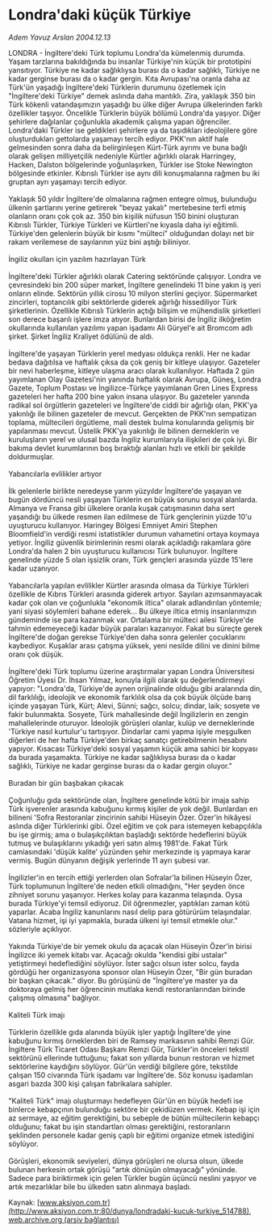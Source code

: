 # Londra'daki küçük Türkiye

*Adem Yavuz Arslan 2004.12.13*

<div class="pNewsDetailMainContent" itemprop="articleBody">
 LONDRA - İngiltere'deki Türk toplumu Londra'da kümelenmiş durumda. Yaşam tarzlarına bakıldığında bu insanlar Türkiye'nin küçük bir prototipini yansıtıyor. Türkiye ne kadar sağlıklıysa burası da o kadar sağlıklı, Türkiye ne kadar gerginse burası da o kadar gergin. Kıta Avrupası'na oranla daha az Türk'ün yaşadığı İngiltere'deki Türklerin durumunu özetlemek için "İngiltere'deki Türkiye" demek aslında daha mantıklı. Zira, yaklaşık 350 bin Türk kökenli vatandaşımızın yaşadığı bu ülke diğer Avrupa ülkelerinden farklı özellikler taşıyor. Öncelikle Türklerin büyük bölümü Londra'da yaşıyor. Diğer şehirlere dağılanlar çoğunlukla akademik çalışma yapan öğrenciler. Londra'daki Türkler ise geldikleri şehirlere ya da taşıdıkları ideolojilere göre oluşturdukları gettolarda yaşamayı tercih ediyor. PKK'nın aktif hale gelmesinden sonra daha da belirginleşen Kürt-Türk ayrımı ve buna bağlı olarak gelişen milliyetçilik nedeniyle Kürtler ağırlıklı olarak Harringey, Hacken, Dalston bölgelerinde yoğunlaşırken, Türkler ise Stoke Newington bölgesinde etkinler. Kıbrıslı Türkler ise aynı dili konuşmalarına rağmen bu iki gruptan ayrı yaşamayı tercih ediyor.
 <br/>
 <br/>
 Yaklaşık 50 yıldır İngiltere'de olmalarına rağmen entegre olmuş, bulunduğu ülkenin şartlarını yerine getirerek "beyaz yakalı" mertebesine terfi etmiş olanların oranı çok çok az. 350 bin kişilik nüfusun 150 binini oluşturan Kıbrıslı Türkler, Türkiye Türkleri ve Kürtleri'ne kıyasla daha iyi eğitimli. Türkiye'den gelenlerin büyük bir kısmı "mülteci" olduğundan dolayı net bir rakam verilemese de sayılarının yüz bini aştığı biliniyor.
 <br/>
 <br/>
 İngiliz okulları için yazılım hazırlayan Türk
 <br/>
 <br/>
 İngiltere'deki Türkler ağırlıklı olarak Catering sektöründe çalışıyor. Londra ve çevresindeki bin 200 süper market, İngiltere genelindeki 11 bine yakın iş yeri onların elinde. Sektörün yıllık cirosu 10 milyon sterlini geçiyor. Süpermarket zincirleri, toptancılık gibi sektörlerde giderek ağırlığı hissediliyor Türk şirketlerinin. Özellikle Kıbrıslı Türklerin açtığı bilişim ve mühendislik şirketleri son derece başarılı işlere imza atıyor. Bunlardan birisi de İngiliz ilköğretim okullarında kullanılan yazılımı yapan işadamı Ali Güryel'e ait Bromcom adlı şirket. Şirket İngiliz Kraliyet ödülünü de aldı.
 <br/>
 <br/>
 İngiltere'de yaşayan Türklerin yerel medyası oldukça renkli. Her ne kadar bedava dağıtılsa ve haftalık çıksa da çok geniş bir kitleye ulaşıyor. Gazeteler bir nevi haberleşme, kitleye ulaşma aracı olarak kullanılıyor. Haftada 2 gün yayımlanan Olay Gazetesi'nin yanında haftalık olarak Avrupa, Güneş, Londra Gazete, Toplum Postası ve İngilizce-Türkçe yayımlanan Gren Lines  Express gazeteleri her hafta 200 bine yakın insana ulaşıyor. Bu gazeteler yanında radikal sol örgütlerin gazeteleri ve İngiltere'de ciddi bir ağırlığı olan, PKK'ya yakınlığı ile bilinen gazeteler de mevcut. Gerçekten de PKK'nın sempatizan toplama, mültecileri örgütleme, mali destek bulma konularında gelişmiş bir yapılanması mevcut. Üstelik PKK'ya yakınlığı ile bilinen derneklerin ve kuruluşların yerel ve ulusal bazda İngiliz kurumlarıyla ilişkileri de çok iyi. Bir bakıma devlet kurumlarının boş bıraktığı alanları hızlı ve etkili bir şekilde doldurmuşlar.
 <br/>
 <br/>
 Yabancılarla evlilikler artıyor
 <br/>
 <br/>
 İlk gelenlerle birlikte neredeyse yarım yüzyıldır İngiltere'de yaşayan ve bugün dördüncü nesli yaşayan Türklerin en büyük sorunu sosyal alanlarda. Almanya ve Fransa gibi ülkelere oranla kuşak çatışmasının daha sert yaşandığı bu ülkede resmen ilan edilmese de Türk gençlerinin yüzde 10'u uyuşturucu kullanıyor. Haringey Bölgesi Emniyet Amiri Stephen Bloomfield'in verdiği resmi istatistikler durumun vahametini ortaya koymaya yetiyor. İngiliz güvenlik birimlerinin resmi olarak açıkladığı rakamlara göre Londra'da halen 2 bin uyuşturucu kullanıcısı Türk bulunuyor. İngiltere genelinde yüzde 5 olan işsizlik oranı, Türk gençleri arasında yüzde 15'lere kadar uzanıyor.
 <br/>
 <br/>
 Yabancılarla yapılan evlilikler Kürtler arasında olmasa da Türkiye Türkleri özellikle de Kıbrıs Türkleri arasında giderek artıyor. Sayıları azımsanmayacak kadar çok olan ve çoğunlukla "ekonomik iltica" olarak adlandırılan yöntemle; yani siyasi söylemleri bahane ederek... Bu ülkeye iltica etmiş insanlarımızın gündeminde ise para kazanmak var. Ortalama bir mülteci ailesi Türkiye'de tahmin edemeyeceği kadar büyük paraları kazanıyor. Fakat bu süreçte gerek İngiltere'de doğan gerekse Türkiye'den daha sonra gelenler çocuklarını kaybediyor. Kuşaklar arası çatışma yüksek, yeni nesilde dilini ve dinini bilme oranı çok düşük.
 <br/>
 <br/>
 İngiltere'deki Türk toplumu üzerine araştırmalar yapan Londra Üniversitesi Öğretim Üyesi Dr. İhsan Yılmaz, konuyla ilgili olarak şu değerlendirmeyi yapıyor: "Londra'da, Türkiye'de aynen orijinalinde olduğu gibi aralarında din, dil farklılığı, ideolojik ve ekonomik farklılık olsa da çok büyük ölçüde barış içinde yaşayan Türk, Kürt; Alevi, Sünni; sağcı, solcu; dindar, laik; sosyete ve fakir bulunmakta. Sosyete, Türk mahallesinde değil İngilizlerin en zengin mahallelerinde oturuyor. İdeolojik görüşleri olanlar, kulüp ve derneklerinde 'Türkiye nasıl kurtulur'u tartışıyor. Dindarlar cami yapma işiyle meşgulken diğerleri de her hafta Türkiye'den birkaç sanatçı getirebilmenin hesabını yapıyor. Kısacası Türkiye'deki sosyal yaşamın küçük ama sahici bir kopyası da burada yaşamakta. Türkiye ne kadar sağlıklıysa burası da o kadar sağlıklı, Türkiye ne kadar gerginse burası da o kadar gergin oluyor."
 <br/>
 <br/>
 Buradan bir gün başbakan çıkacak
 <br/>
 <br/>
 Çoğunluğu gıda sektöründe olan, İngiltere genelinde kötü bir imaja sahip Türk işverenler arasında kabuğunu kırmış kişiler de yok değil. Bunlardan en bilineni 'Sofra Restoranlar zincirinin sahibi Hüseyin Özer. Özer'in hikâyesi aslında diğer Türklerinki gibi. Özel eğitim ve çok para istemeyen kebapçılıkla bu işe girmiş; ama o bulaşıkçılıktan başladığı sektörde hedeflerini büyük tutmuş ve bulaşıklarını yıkadığı yeri satın almış 1981'de. Fakat Türk camiasındaki 'düşük kalite' yüzünden şehir merkezinde iş yapmaya karar vermiş. Bugün dünyanın değişik yerlerinde 11 ayrı şubesi var.
 <br/>
 <br/>
 İngilizler'in en tercih ettiği yerlerden olan Sofralar'la bilinen Hüseyin Özer, Türk toplumunun İngiltere'de neden etkili olmadığını, "Her şeyden önce zihniyet sorunu yaşanıyor. Herkes kolay para kazanma telaşında. Oysa burada Türkiye'yi temsil ediyoruz. Dil öğrenmezler, yaptıkları zaman kötü yaparlar. Acaba İngiliz kanunlarını nasıl delip para götürürüm telaşındalar. Vatana hizmet, işi iyi yapmakla, burada ülkeni iyi temsil etmekle olur." sözleriyle açıklıyor.
 <br/>
 <br/>
 Yakında Türkiye'de bir yemek okulu da açacak olan Hüseyin Özer'in birisi İngilizce iki yemek kitabı var. Açacağı okulda "kendisi gibi ustalar" yetiştirmeyi hedeflediğini söylüyor. İster sağcı olsun ister solcu, fayda gördüğü her organizasyona sponsor olan Hüseyin Özer, "Bir gün buradan bir başkan çıkacak." diyor. Bu görüşünü de "İngiltere'ye master ya da doktoraya gelmiş her öğrencinin mutlaka kendi restoranlarından birinde çalışmış olmasına" bağlıyor.
 <br/>
 <br/>
 Kaliteli Türk imajı
 <br/>
 <br/>
 Türklerin özellikle gıda alanında büyük işler yaptığı İngiltere'de yine kabuğunu kırmış örneklerden biri de Ramsey markasının sahibi Remzi Gür. İngiltere Türk Ticaret Odası Başkanı Remzi Gür, Türkler'in önceleri tekstil sektörünü ellerinde tuttuğunu; fakat son yıllarda bunun restoran ve hizmet sektörlerine kaydığını söylüyor. Gür'ün verdiği bilgilere göre, tekstilde çalışan 150 civarında Türk işadamı var İngiltere'de. Söz konusu işadamları asgari bazda 300 kişi çalışan fabrikalara sahipler.
 <br/>
 <br/>
 "Kaliteli Türk" imajı oluşturmayı hedefleyen Gür'ün en büyük hedefi ise binlerce kebapçının bulunduğu sektöre bir çekidüzen vermek. Kebap işi için az sermaye, az eğitim gerektiğini, bu sebeple de bütün mültecilerin kebapçı olduğunu; fakat bu işin standartları olması gerektiğini, restoranların şeklinden personele kadar geniş çaplı bir eğitimi organize etmek istediğini söylüyor.
 <br/>
 <br/>
 Görüşleri, ekonomik seviyeleri, dünya görüşleri ne olursa olsun, ülkede bulunan herkesin ortak görüşü "artık dönüşün olmayacağı" yönünde. Sadece para biriktirmek için gelen Türkler bugün üçüncü neslini yaşıyor ve artık mezarlıklar bile bu ülkeden satın alınmaya başladı.
 <br/>
</div>


Kaynak: [www.aksiyon.com.tr](http://www.aksiyon.com.tr:80/dunya/londradaki-kucuk-turkiye_514788), [web.archive.org (arşiv bağlantısı)](http://web.archive.org/web/20150914020516/http://www.aksiyon.com.tr:80/dunya/londradaki-kucuk-turkiye_514788)
